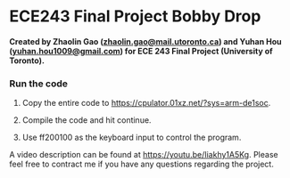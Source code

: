 # ECE243 Final Project Bobby Drop

#### Created by Zhaolin Gao (zhaolin.gao@mail.utoronto.ca) and Yuhan Hou (yuhan.hou1009@gmail.com) for ECE 243 Final Project (University of Toronto).

### Run the code

1. Copy the entire code to <https://cpulator.01xz.net/?sys=arm-de1soc>.

2. Compile the code and hit continue.

3. Use ff200100 as the keyboard input to control the program.

A video description can be found at <https://youtu.be/Iiakhy1A5Kg>. Please feel free to contract me if you have any questions regarding the project.

